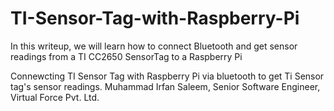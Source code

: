 # TI-Sensor-Tag-with-Raspberry-Pi
In this writeup, we will learn how to connect Bluetooth and get sensor readings from a TI CC2650 SensorTag to a Raspberry Pi

Connewcting TI Sensor Tag with Raspberry Pi via bluetooth to get Ti Sensor tag's sensor readings.
Muhammad Irfan Saleem, Senior Software Engineer, Virtual Force Pvt. Ltd.

